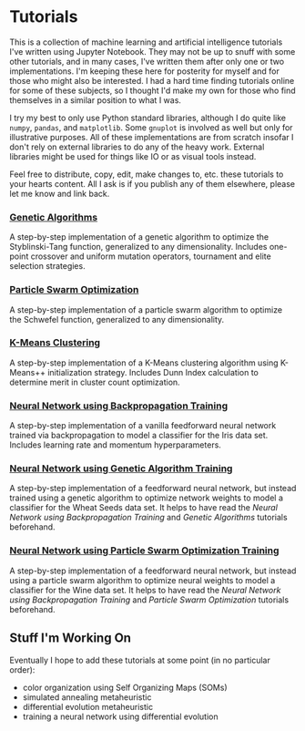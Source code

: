 # Tutorials

This is a collection of machine learning and artificial intelligence tutorials I've written using Jupyter Notebook. They may not be up to snuff with some other tutorials, and in many cases, I've written them after only one or two implementations. I'm keeping these here for posterity for myself and for those who might also be interested. I had a hard time finding tutorials online for some of these subjects, so I thought I'd make my own for those who find themselves in a similar position to what I was.

I try my best to only use Python standard libraries, although I do quite like `numpy`, `pandas`, and `matplotlib`. Some `gnuplot` is involved as well but only for illustrative purposes. All of these implementations are from scratch insofar I don't rely on external libraries to do any of the heavy work. External libraries might be used for things like IO or as visual tools instead.

Feel free to distribute, copy, edit, make changes to, etc. these tutorials to your hearts content. All I ask is if you publish any of them elsewhere, please let me know and link back.

### <a href="./genetic-algorithms">Genetic Algorithms</a>

A step-by-step implementation of a genetic algorithm to optimize the Styblinski-Tang function, generalized to any dimensionality. Includes one-point crossover and uniform mutation operators, tournament and elite selection strategies.

### <a href="./particle-swarm-optimization">Particle Swarm Optimization</a>

A step-by-step implementation of a particle swarm algorithm to optimize the Schwefel function, generalized to any dimensionality.

### <a href="./k-means">K-Means Clustering</a>

A step-by-step implementation of a K-Means clustering algorithm using K-Means++ initialization strategy. Includes Dunn Index calculation to determine merit in cluster count optimization.

### <a href="./neural-network">Neural Network using Backpropagation Training</a>

A step-by-step implementation of a vanilla feedforward neural network trained via backpropagation to model a classifier for the Iris data set. Includes learning rate and momentum hyperparameters.

### <a href="./genetic-neural-network">Neural Network using Genetic Algorithm Training</a>

A step-by-step implementation of a feedforward neural network, but instead trained using a genetic algorithm to optimize network weights to model a classifier for the Wheat Seeds data set. It helps to have read the <i>Neural Network using Backpropagation Training</i> and <i>Genetic Algorithms</i> tutorials beforehand.

### <a href="./particle-neural-network">Neural Network using Particle Swarm Optimization Training</a>

A step-by-step implementation of a feedforward neural network, but instead using a particle swarm algorithm to optimize neural weights to model a classifier for the Wine data set. It helps to have read the <i>Neural Network using Backpropagation Training</i> and <i>Particle Swarm Optimization</i> tutorials beforehand.

## Stuff I'm Working On

Eventually I hope to add these tutorials at some point (in no particular order):

- color organization using Self Organizing Maps (SOMs)
- simulated annealing metaheuristic
- differential evolution metaheuristic
- training a neural network using differential evolution
